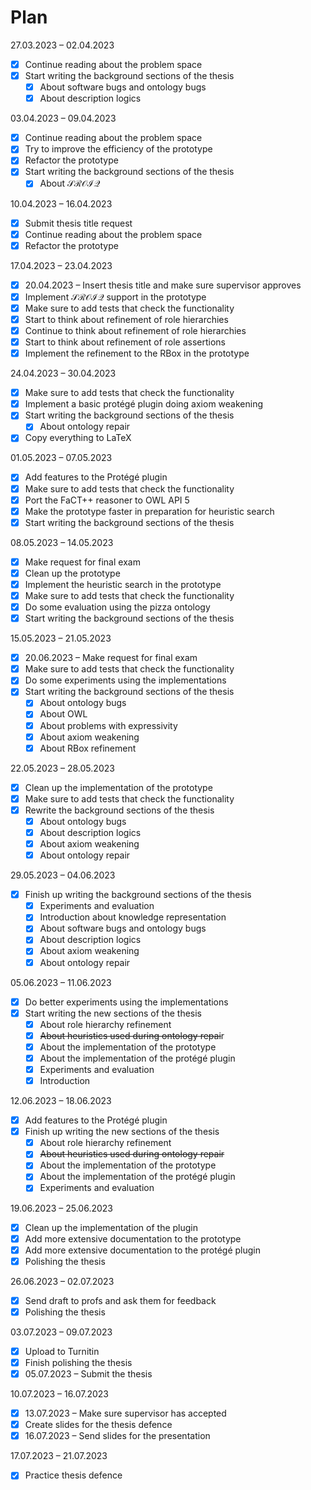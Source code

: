 # Plan

27.03.2023 – 02.04.2023

- [x]  Continue reading about the problem space
- [x]  Start writing the background sections of the thesis
    - [x]  About software bugs and ontology bugs
    - [x]  About description logics

03.04.2023 – 09.04.2023

- [x]  Continue reading about the problem space
- [x]  Try to improve the efficiency of the prototype
- [x]  Refactor the prototype
- [x]  Start writing the background sections of the thesis
    - [x]  About $\mathcal{SROIQ}$

10.04.2023 – 16.04.2023

- [x]  Submit thesis title request
- [x]  Continue reading about the problem space
- [x]  Refactor the prototype

17.04.2023 – 23.04.2023

- [x]  20.04.2023 – Insert thesis title and make sure supervisor approves
- [x]  Implement $\mathcal{SROIQ}$ support in the prototype
- [x]  Make sure to add tests that check the functionality
- [x]  Start to think about refinement of role hierarchies
- [x]  Continue to think about refinement of role hierarchies
- [x]  Start to think about refinement of role assertions
- [x]  Implement the refinement to the RBox in the prototype

24.04.2023 – 30.04.2023

- [x]  Make sure to add tests that check the functionality
- [x]  Implement a basic protégé plugin doing axiom weakening
- [x]  Start writing the background sections of the thesis
    - [x]  About ontology repair
- [x]  Copy everything to LaTeX

01.05.2023 – 07.05.2023

- [x]  Add features to the Protégé plugin
- [x]  Make sure to add tests that check the functionality
- [x]  Port the FaCT++ reasoner to OWL API 5
- [x]  Make the prototype faster in preparation for heuristic search
- [x]  Start writing the background sections of the thesis

08.05.2023 – 14.05.2023

- [x]  Make request for final exam
- [x]  Clean up the prototype
- [x]  Implement the heuristic search in the prototype
- [x]  Make sure to add tests that check the functionality
- [x]  Do some evaluation using the pizza ontology
- [x]  Start writing the background sections of the thesis

15.05.2023 – 21.05.2023

- [x]  20.06.2023 – Make request for final exam
- [x]  Make sure to add tests that check the functionality
- [x]  Do some experiments using the implementations
- [x]  Start writing the background sections of the thesis
    - [x]  About ontology bugs
    - [x]  About OWL
    - [x]  About problems with expressivity
    - [x]  About axiom weakening
    - [x]  About RBox refinement

22.05.2023 – 28.05.2023

- [x]  Clean up the implementation of the prototype
- [x]  Make sure to add tests that check the functionality
- [x]  Rewrite the background sections of the thesis
    - [x]  About ontology bugs
    - [x]  About description logics
    - [x]  About axiom weakening
    - [x]  About ontology repair

29.05.2023 – 04.06.2023

- [x]  Finish up writing the background sections of the thesis
    - [x]  Experiments and evaluation
    - [x]  Introduction about knowledge representation
    - [x]  About software bugs and ontology bugs
    - [x]  About description logics
    - [x]  About axiom weakening
    - [x]  About ontology repair

05.06.2023 – 11.06.2023

- [x]  Do better experiments using the implementations
- [x]  Start writing the new sections of the thesis
    - [x]  About role hierarchy refinement
    - [x]  ~~About heuristics used during ontology repai~~r
    - [x]  About the implementation of the prototype
    - [x]  About the implementation of the protégé plugin
    - [x]  Experiments and evaluation
    - [x]  Introduction

12.06.2023 – 18.06.2023

- [x]  Add features to the Protégé plugin
- [x]  Finish up writing the new sections of the thesis
    - [x]  About role hierarchy refinement
    - [x]  ~~About heuristics used during ontology repair~~
    - [x]  About the implementation of the prototype
    - [x]  About the implementation of the protégé plugin
    - [x]  Experiments and evaluation

19.06.2023 – 25.06.2023

- [x]  Clean up the implementation of the plugin
- [x]  Add more extensive documentation to the prototype
- [x]  Add more extensive documentation to the protégé plugin
- [x]  Polishing the thesis

26.06.2023 – 02.07.2023

- [x]  Send draft to profs and ask them for feedback
- [x]  Polishing the thesis

03.07.2023 – 09.07.2023

- [x]  Upload to Turnitin
- [x]  Finish polishing the thesis
- [x]  05.07.2023 – Submit the thesis

10.07.2023 – 16.07.2023

- [x]  13.07.2023 – Make sure supervisor has accepted
- [x]  Create slides for the thesis defence
- [x]  16.07.2023 – Send slides for the presentation

17.07.2023 – 21.07.2023

- [x]  Practice thesis defence
